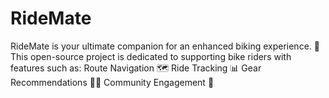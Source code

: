 # RideMate
RideMate is your ultimate companion for an enhanced biking experience. 🌟 This open-source project is dedicated to supporting bike riders with features such as:  Route Navigation 🗺️ Ride Tracking 📊 Gear Recommendations 🚴‍♀️ Community Engagement 👫
